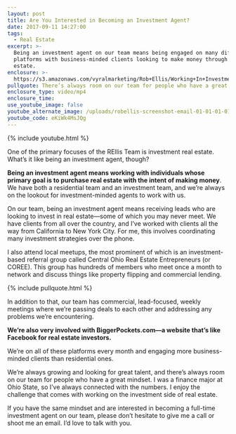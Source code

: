 ```yaml
---
layout: post
title: Are You Interested in Becoming an Investment Agent?
date: 2017-09-11 14:27:00
tags:
  - Real Estate
excerpt: >-
  Being an investment agent on our team means being engaged on many different
  platforms with business-minded clients looking to make money through real
  estate.
enclosure: >-
  https://s3.amazonaws.com/vyralmarketing/Rob+Ellis/Working+In+Investment+Real+Estate+-+Central+Ohio+Real+Estate+Agent.mp4
pullquote: There’s always room on our team for people who have a great mindset.
enclosure_type: video/mp4
enclosure_time:
use_youtube_image: false
youtube_alternate_image: /uploads/robellis-screenshot-email-01-01-01-01-01-01-01-01-01-01-01-1.jpg
youtube_code: eKiWk4MsJQg
---
```



{% include youtube.html %}

One of the primary focuses of the REllis Team is investment real estate. What’s it like being an investment agent, though?

**Being an investment agent means working with individuals whose primary goal is to purchase real estate with the intent of making money**. We have both a residential team and an investment team, and we’re always on the lookout for investment-minded agents to work with us.

On our team, being an investment agent means receiving leads who are looking to invest in real estate—some of which you may never meet. We have clients from all over the country, and I’ve worked with clients all the way from California to New York City. For me, this involves coordinating many investment strategies over the phone.

I also attend local meetups, the most prominent of which is an investment-based referral group called Central Ohio Real Estate Entrepreneurs (or COREE). This group has hundreds of members who meet once a month to network and discuss things like property flipping and commercial lending.

{% include pullquote.html %}

In addition to that, our team has commercial, lead-focused, weekly meetings where we’re passing deals to each other and addressing any problems we’re encountering.

**We’re also very involved with BiggerPockets.com—a website that’s like Facebook for real estate investors.**

We’re on all of these platforms every month and engaging more business-minded clients than residential ones.

We’re always growing and looking for great talent, and there’s always room on our team for people who have a great mindset. I was a finance major at Ohio State, so I’ve always connected with the numbers. I enjoy the challenge that comes with working on the investment side of real estate.

If you have the same mindset and are interested in becoming a full-time investment agent on our team, please don’t hesitate to give me a call or shoot me an email. I’d love to talk with you. <br>